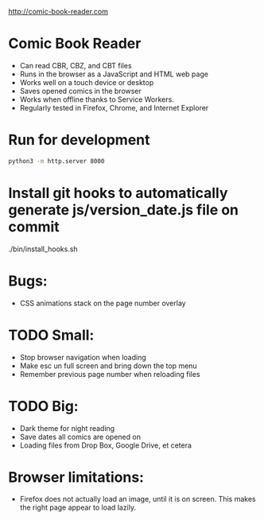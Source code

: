 http://comic-book-reader.com

Comic Book Reader
===================
* Can read CBR, CBZ, and CBT files
* Runs in the browser as a JavaScript and HTML web page
* Works well on a touch device or desktop
* Saves opened comics in the browser
* Works when offline thanks to Service Workers.
* Regularly tested in Firefox, Chrome, and Internet Explorer

# Run for development
```bash
python3 -m http.server 8000
```

# Install git hooks to automatically generate js/version_date.js file on commit
./bin/install_hooks.sh

# Bugs:
* CSS animations stack on the page number overlay

# TODO Small:
* Stop browser navigation when loading
* Make esc un full screen and bring down the top menu
* Remember previous page number when reloading files

# TODO Big:
* Dark theme for night reading
* Save dates all comics are opened on
* Loading files from Drop Box, Google Drive, et cetera

# Browser limitations:
* Firefox does not actually load an image, until it is on screen. This makes the
	right page appear to load lazily.
